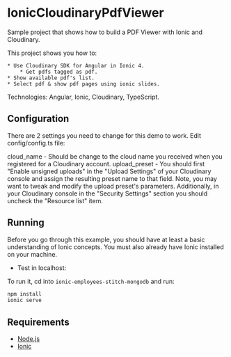 # IonicCloudinaryPdfViewer

Sample project that shows how to build  a PDF Viewer with Ionic and Cloudinary.

This project shows you how to:

    * Use Cloudinary SDK for Angular in Ionic 4.
        * Get pdfs tagged as pdf.
    * Show available pdf's list.
    * Select pdf & show pdf pages using ionic slides.

Technologies: Angular, Ionic, Cloudinary, TypeScript.

## Configuration

There are 2 settings you need to change for this demo to work. Edit config/config.ts file:

cloud_name - Should be change to the cloud name you received when you registered for a Cloudinary account.
upload_preset - You should first "Enable unsigned uploads" in the "Upload Settings" of your Cloudinary console and assign the resulting preset name to that field. Note, you may want to tweak and modify the upload preset's parameters.
Additionally, in your Cloudinary console in the "Security Settings" section you should uncheck the "Resource list" item.

## Running

Before you go through this example, you should have at least a basic understanding of Ionic concepts. You must also already have Ionic installed on your machine.

* Test in localhost:

To run it, cd into `ionic-employees-stitch-mongodb` and run:

```bash
npm install
ionic serve
```

## Requirements

* [Node.js](http://nodejs.org/)
* [Ionic](https://ionicframework.com/getting-started#cli)


